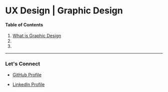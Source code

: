 # UX Design | Graphic Design 

#### Table of Contents

1. [What is Graphic Design](./notes/notes1.md)
2. [](./notes/notes2.md)
3. [](./notes/notes3.md)

---
### Let's Connect
- [GitHub Profile](https://github.com/Courtskit)

- [LinkedIn Profile](https://www.linkedin.com/in/courtneycodes/)